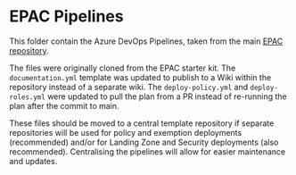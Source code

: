 # EPAC Pipelines

This folder contain the Azure DevOps Pipelines, taken from the main
[EPAC repository](https://github.com/Azure/enterprise-azure-policy-as-code/tree/main/StarterKit/Pipelines/AzureDevOps).

The files were originally cloned from the EPAC starter kit. The `documentation.yml` template was
updated to publish to a Wiki within the repository instead of a separate wiki. The
`deploy-policy.yml` and `deploy-roles.yml` were updated to pull the plan from a PR instead of
re-running the plan after the commit to main.

These files should be moved to a central template repository if separate repositories will be used
for policy and exemption deployments (recommended) and/or for Landing Zone and Security deployments
(also recommended). Centralising the pipelines will allow for easier maintenance and updates.
